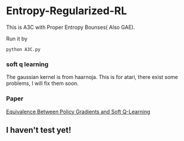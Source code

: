 # Entropy-Regularized-RL

This is A3C with Proper Entropy Bounses( Also GAE).

Run it by 
```
python A3C.py
```
### soft q learning

The gaussian kernel is from haarnoja. This is for atari, there exist some problems, I will fix them soon.

### Paper 

[Equivalence Between Policy Gradients and Soft Q-Learning](https://arxiv.org/abs/1704.06440)

## I haven't test yet!
